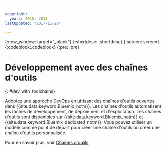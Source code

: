 ```yaml
---

copyright:
  years: 2015, 2018
lastupdated: "2017-11-20"

---
```


{:new_window: target="_blank"}
{:shortdesc: .shortdesc}
{:screen:.screen}
{:codeblock:.codeblock}
{:pre: .pre}

# Développement avec des chaînes d'outils
{: #dev_with_toolchains}

Adoptez une approche DevOps en utilisant des chaînes d'outils ouvertes dans {{site.data.keyword.Bluemix_notm}}. Les chaînes d'outils automatisent les tâches de développement, de déploiement et d'exploitation. Les chaînes d'outils sont disponibles sur {{site.data.keyword.Bluemix_notm}} et {{site.data.keyword.Bluemix_dedicated_notm}}. Vous pouvez utiliser un modèle comme point de départ pour créer une chaîne d'outils ou créer une chaîne d'outils personnalisée. 

Pour en savoir plus, voir [Chaînes d'outils](/docs/services/ContinuousDelivery/toolchains_about.html#toolchains_about).
